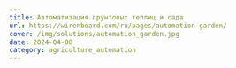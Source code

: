 ```yaml
---
title: Автоматизация грунтовых теплиц и сада
url: https://wirenboard.com/ru/pages/automation-garden/
cover: /img/solutions/automation_garden.jpg
date: 2024-04-08
category: agriculture_automation
---
```

